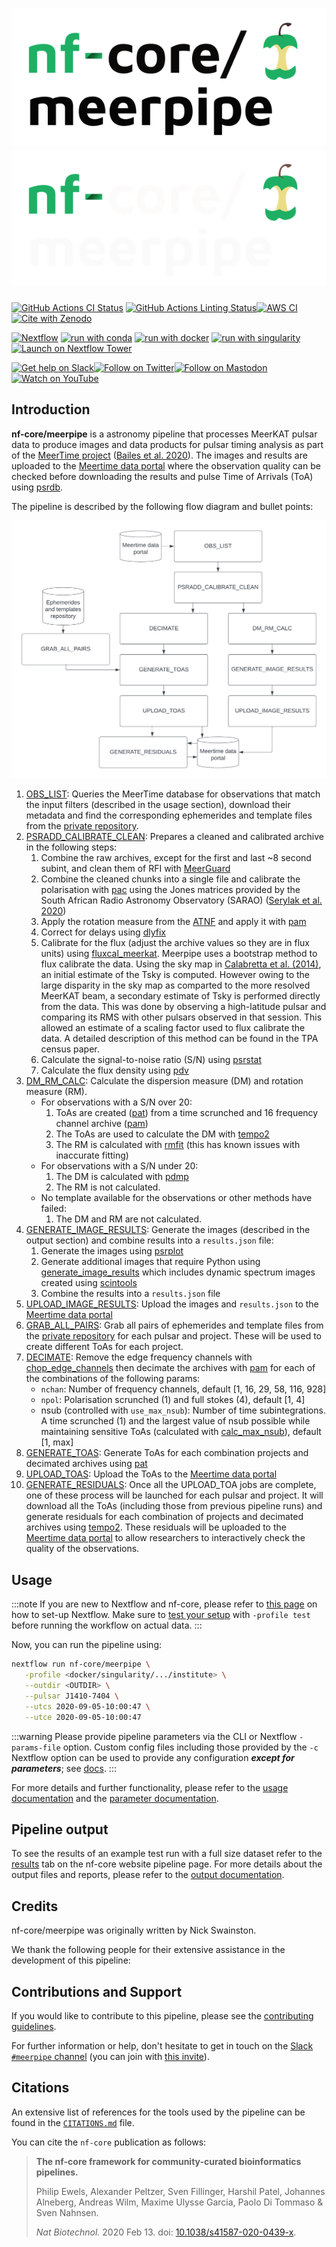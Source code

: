 # ![nf-core/meerpipe](docs/images/nf-core-meerpipe_logo_light.png#gh-light-mode-only) ![nf-core/meerpipe](docs/images/nf-core-meerpipe_logo_dark.png#gh-dark-mode-only)

[![GitHub Actions CI Status](https://github.com/nf-core/meerpipe/workflows/nf-core%20CI/badge.svg)](https://github.com/nf-core/meerpipe/actions?query=workflow%3A%22nf-core+CI%22)
[![GitHub Actions Linting Status](https://github.com/nf-core/meerpipe/workflows/nf-core%20linting/badge.svg)](https://github.com/nf-core/meerpipe/actions?query=workflow%3A%22nf-core+linting%22)[![AWS CI](https://img.shields.io/badge/CI%20tests-full%20size-FF9900?labelColor=000000&logo=Amazon%20AWS)](https://nf-co.re/meerpipe/results)[![Cite with Zenodo](http://img.shields.io/badge/DOI-10.5281/zenodo.XXXXXXX-1073c8?labelColor=000000)](https://doi.org/10.5281/zenodo.XXXXXXX)

[![Nextflow](https://img.shields.io/badge/nextflow%20DSL2-%E2%89%A523.04.0-23aa62.svg)](https://www.nextflow.io/)
[![run with conda](http://img.shields.io/badge/run%20with-conda-3EB049?labelColor=000000&logo=anaconda)](https://docs.conda.io/en/latest/)
[![run with docker](https://img.shields.io/badge/run%20with-docker-0db7ed?labelColor=000000&logo=docker)](https://www.docker.com/)
[![run with singularity](https://img.shields.io/badge/run%20with-singularity-1d355c.svg?labelColor=000000)](https://sylabs.io/docs/)
[![Launch on Nextflow Tower](https://img.shields.io/badge/Launch%20%F0%9F%9A%80-Nextflow%20Tower-%234256e7)](https://tower.nf/launch?pipeline=https://github.com/nf-core/meerpipe)

[![Get help on Slack](http://img.shields.io/badge/slack-nf--core%20%23meerpipe-4A154B?labelColor=000000&logo=slack)](https://nfcore.slack.com/channels/meerpipe)[![Follow on Twitter](http://img.shields.io/badge/twitter-%40nf__core-1DA1F2?labelColor=000000&logo=twitter)](https://twitter.com/nf_core)[![Follow on Mastodon](https://img.shields.io/badge/mastodon-nf__core-6364ff?labelColor=FFFFFF&logo=mastodon)](https://mstdn.science/@nf_core)[![Watch on YouTube](http://img.shields.io/badge/youtube-nf--core-FF0000?labelColor=000000&logo=youtube)](https://www.youtube.com/c/nf-core)

## Introduction

**nf-core/meerpipe** is a astronomy pipeline that processes MeerKAT pulsar data to produce images and data products for pulsar timing analysis as part of the [MeerTime project](http://www.meertime.org/) ([Bailes et al. 2020](https://ui.adsabs.harvard.edu/abs/2020PASA...37...28B/abstract)).
The images and results are uploaded to the [Meertime data portal](https://pulsars.org.au) where the observation quality can be checked before downloading the results and pulse Time of Arrivals (ToA) using [psrdb](https://psrdb.readthedocs.io/en/latest/).

The pipeline is described by the following flow diagram and bullet points:

![meerpipe_flow_diagram.](docs/images/meerpipe_flow_diagram.png)

1. [OBS_LIST](modules/local/obs_list.nf): Queries the MeerTime database for observations that match the input filters (described in the usage section), download their metadata and find the corresponding ephemerides and template files from the [private repository](https://ozgrav.github.io/meerkat_pulsar_docs/ephem_template/).
2. [PSRADD_CALIBRATE_CLEAN](modules/local/psradd_calibrate_clean.nf): Prepares a cleaned and calibrated archive in the following steps:
    1. Combine the raw archives, except for the first and last ~8 second subint, and clean them of RFI with [MeerGuard](https://github.com/danielreardon/MeerGuard)
    2. Combine the cleaned chunks into a single file and calibrate the polarisation with [pac](https://psrchive.sourceforge.net/manuals/pac/) using the Jones matrices provided by the South African Radio Astronomy Observatory (SARAO) ([Serylak et al. 2020](https://ui.adsabs.harvard.edu/abs/2021MNRAS.505.4483S/abstract))
    3. Apply the rotation measure from the [ATNF](https://www.atnf.csiro.au/research/pulsar/psrcat/) and apply it with [pam](https://psrchive.sourceforge.net/manuals/pam/)
    4. Correct for delays using [dlyfix](https://github.com/OZGrav/meerpipe/blob/main/meerpipe/scripts/dlyfix.py)
    5. Calibrate for the flux (adjust the archive values so they are in flux units) using [fluxcal_meerkat](https://github.com/OZGrav/meerpipe/blob/main/meerpipe/scripts/fluxcal_meerkat.py). Meerpipe uses a bootstrap method to flux calibrate the data. Using the sky map in [Calabretta et al. (2014)](https://ui.adsabs.harvard.edu/abs/2014PASA...31....7C/abstract), an initial estimate of the Tsky is computed. However owing to the large disparity in the sky map as comparted to the more resolved MeerKAT beam, a secondary estimate of Tsky is performed directly from the data. This was done by observing a high-latitude pulsar and comparing its RMS with other pulsars observed in that session. This allowed an estimate of a scaling factor used to flux calibrate the data. A detailed description of this method can be found in the TPA census paper.
    6. Calculate the signal-to-noise ratio (S/N) using [psrstat](https://psrchive.sourceforge.net/manuals/psrstat/)
    7. Calculate the flux density using [pdv](https://psrchive.sourceforge.net/manuals/pdv/)
3. [DM_RM_CALC](modules/local/dm_rm_calc.nf): Calculate the dispersion measure (DM) and rotation measure (RM).
    - For observations with a S/N over 20:
        1. ToAs are created ([pat](https://psrchive.sourceforge.net/manuals/pat/)) from a time scrunched and 16 frequency channel archive ([pam](https://psrchive.sourceforge.net/manuals/pam/))
        2. The ToAs are used to calculate the DM with [tempo2](https://bitbucket.org/psrsoft/tempo2/src/master/)
        3. The RM is calculated with [rmfit](https://psrchive.sourceforge.net/manuals/rmfit/) (this has known issues with inaccurate fitting)
    - For observations with a S/N under 20:
        1. The DM is calculated with [pdmp](https://psrchive.sourceforge.net/manuals/pdmp/)
        2. The RM is not calculated.
    - No template available for the observations or other methods have failed:
        1. The DM and RM are not calculated.
4. [GENERATE_IMAGE_RESULTS](modules/local/generate_image_results.nf): Generate the images (described in the output section) and combine results into a `results.json` file:
    1. Generate the images using [psrplot](https://psrchive.sourceforge.net/manuals/psrplot/)
    2. Generate additional images that require Python using [generate_image_results](https://github.com/OZGrav/meerpipe/blob/main/meerpipe/scripts/generate_images_results.py) which includes dynamic spectrum images created using [scintools](https://github.com/danielreardon/scintools)
    3. Combine the results into a `results.json` file
5. [UPLOAD_IMAGE_RESULTS](modules/local/upload_image_results.nf): Upload the images and `results.json` to the [Meertime data portal](https://pulsars.org.au)
6. [GRAB_ALL_PAIRS](modules/local/grab_all_pairs.nf): Grab all pairs of ephemerides and template files from the [private repository](https://ozgrav.github.io/meerkat_pulsar_docs/ephem_template/) for each pulsar and project. These will be used to create different ToAs for each project.
7. [DECIMATE](modules/local/decimate.nf): Remove the edge frequency channels with [chop_edge_channels](https://github.com/OZGrav/meerpipe/blob/main/meerpipe/scripts/chop_edge_channels.py) then decimate the archives with [pam](https://psrchive.sourceforge.net/manuals/pam/) for each of the combinations of the following params:
    - `nchan`: Number of frequency channels, default [1, 16, 29, 58, 116, 928]
    - `npol`: Polarisation scrunched (1) and full stokes (4), default [1, 4]
    - nsub (controlled with `use_max_nsub`): Number of time subintegrations. A time scrunched (1) and the largest value of nsub possible while maintaining sensitive ToAs (calculated with [calc_max_nsub](https://github.com/OZGrav/meerpipe/blob/main/meerpipe/scripts/calc_max_nsub.py)), default  [1, max]
8. [GENERATE_TOAS](modules/local/generate_toas.nf): Generate ToAs for each combination projects and decimated archives using [pat](https://psrchive.sourceforge.net/manuals/pat/)
9. [UPLOAD_TOAS](modules/local/upload_toas.nf): Upload the ToAs to the [Meertime data portal](https://pulsars.org.au)
10. [GENERATE_RESIDUALS](modules/local/generate_residuals.nf): Once all the UPLOAD_TOA jobs are complete, one of these process will be launched for each pulsar and project. It will download all the ToAs (including those from previous pipeline runs) and generate residuals for each combination of projects and decimated archives using [tempo2](https://bitbucket.org/psrsoft/tempo2/src/master/). These residuals will be uploaded to the [Meertime data portal](https://pulsars.org.au) to allow researchers to interactively check the quality of the observations.

## Usage

:::note
If you are new to Nextflow and nf-core, please refer to [this page](https://nf-co.re/docs/usage/installation) on how
to set-up Nextflow. Make sure to [test your setup](https://nf-co.re/docs/usage/introduction#how-to-run-a-pipeline)
with `-profile test` before running the workflow on actual data.
:::

<!-- TODO nf-core: Describe the minimum required steps to execute the pipeline, e.g. how to prepare samplesheets.
     Explain what rows and columns represent. For instance (please edit as appropriate):

First, prepare a samplesheet with your input data that looks as follows:

`samplesheet.csv`:

```csv
sample,fastq_1,fastq_2
CONTROL_REP1,AEG588A1_S1_L002_R1_001.fastq.gz,AEG588A1_S1_L002_R2_001.fastq.gz
```

Each row represents a fastq file (single-end) or a pair of fastq files (paired end).

-->

Now, you can run the pipeline using:

<!-- TODO nf-core: update the following command to include all required parameters for a minimal example -->

```bash
nextflow run nf-core/meerpipe \
   -profile <docker/singularity/.../institute> \
   --outdir <OUTDIR> \
   --pulsar J1410-7404 \
   --utcs 2020-09-05-10:00:47 \
   --utce 2020-09-05-10:00:47
```

:::warning
Please provide pipeline parameters via the CLI or Nextflow `-params-file` option. Custom config files including those
provided by the `-c` Nextflow option can be used to provide any configuration _**except for parameters**_;
see [docs](https://nf-co.re/usage/configuration#custom-configuration-files).
:::

For more details and further functionality, please refer to the [usage documentation](https://nf-co.re/meerpipe/usage) and the [parameter documentation](https://nf-co.re/meerpipe/parameters).

## Pipeline output

To see the results of an example test run with a full size dataset refer to the [results](https://nf-co.re/meerpipe/results) tab on the nf-core website pipeline page.
For more details about the output files and reports, please refer to the
[output documentation](https://nf-co.re/meerpipe/output).

## Credits

nf-core/meerpipe was originally written by Nick Swainston.

We thank the following people for their extensive assistance in the development of this pipeline:

<!-- TODO nf-core: If applicable, make list of people who have also contributed -->

## Contributions and Support

If you would like to contribute to this pipeline, please see the [contributing guidelines](.github/CONTRIBUTING.md).

For further information or help, don't hesitate to get in touch on the [Slack `#meerpipe` channel](https://nfcore.slack.com/channels/meerpipe) (you can join with [this invite](https://nf-co.re/join/slack)).

## Citations

<!-- TODO nf-core: Add citation for pipeline after first release. Uncomment lines below and update Zenodo doi and badge at the top of this file. -->
<!-- If you use  nf-core/meerpipe for your analysis, please cite it using the following doi: [10.5281/zenodo.XXXXXX](https://doi.org/10.5281/zenodo.XXXXXX) -->

<!-- TODO nf-core: Add bibliography of tools and data used in your pipeline -->

An extensive list of references for the tools used by the pipeline can be found in the [`CITATIONS.md`](CITATIONS.md) file.

You can cite the `nf-core` publication as follows:

> **The nf-core framework for community-curated bioinformatics pipelines.**
>
> Philip Ewels, Alexander Peltzer, Sven Fillinger, Harshil Patel, Johannes Alneberg, Andreas Wilm, Maxime Ulysse Garcia, Paolo Di Tommaso & Sven Nahnsen.
>
> _Nat Biotechnol._ 2020 Feb 13. doi: [10.1038/s41587-020-0439-x](https://dx.doi.org/10.1038/s41587-020-0439-x).
